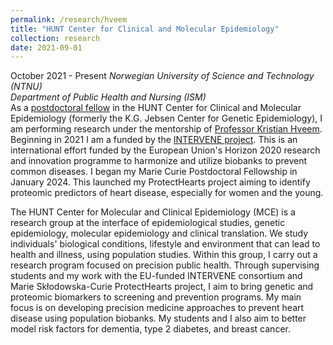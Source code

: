 ```yaml
---
permalink: /research/hveem
title: "HUNT Center for Clinical and Molecular Epidemiology"
collection: research
date: 2021-09-01
---
```


October 2021 -  Present
*Norwegian University of Science and Technology (NTNU)*  
*Department of Public Health and Nursing (ISM)*   
As a [postdoctoral fellow](https://www.ntnu.edu/employees/brookewo) in the HUNT Center for Clinical and Molecular Epidemiology (formerly the K.G. Jebsen Center for Genetic Epidemiology), I am performing research under the mentorship of [Professor Kristian Hveem](https://www.ntnu.edu/employees/kristian.hveem). Beginning in 2021 I am a funded by the [INTERVENE project](https://www.interveneproject.eu). This is an international effort funded by the European Union's Horizon 2020 research and innovation programme to harmonize and utilize biobanks to prevent common diseases. I began my Marie Curie Postdoctoral Fellowship in January 2024. This launched my ProtectHearts project aiming to identify proteomic predictors of heart disease, especially for women and the young. 

The HUNT Center for Molecular and Clinical Epidemiology (MCE) is a research group at the interface of epidemiological studies, genetic epidemiology, molecular epidemiology and clinical translation. We study individuals' biological conditions, lifestyle and environment that can lead to health and illness, using population studies. Within this group, I carry out a research program focused on precision public health. Through supervising students and my work with the EU-funded INTERVENE consortium and Marie Skłodowska-Curie ProtectHearts project, I aim to bring genetic and proteomic biomarkers to screening and prevention programs. My main focus is on developing precision medicine approaches to prevent heart disease using population biobanks. My students and I also aim to better model risk factors for dementia, type 2 diabetes, and breast cancer.
